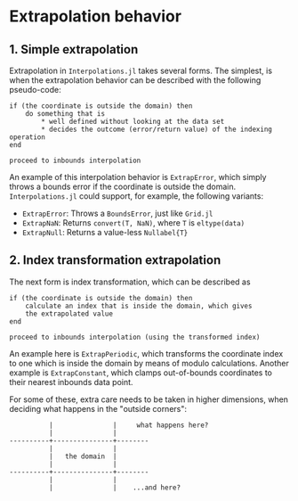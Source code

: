 # Extrapolation behavior

## 1. Simple extrapolation

Extrapolation in `Interpolations.jl` takes several forms. The simplest, is when the extrapolation behavior can be described with the following pseudo-code:

    if (the coordinate is outside the domain) then
        do something that is
            * well defined without looking at the data set
            * decides the outcome (error/return value) of the indexing operation
    end

    proceed to inbounds interpolation

An example of this interpolation behavior is `ExtrapError`, which simply throws a bounds error if the coordinate is outside the domain. `Interpolations.jl` could support, for example, the following variants:

* `ExtrapError`: Throws a `BoundsError`, just like `Grid.jl`
* `ExtrapNaN`: Returns `convert(T, NaN)`, where `T` is `eltype(data)`
* `ExtrapNull`: Returns a value-less `Nullabel{T}`

## 2. Index transformation extrapolation

The next form is index transformation, which can be described as

    if (the coordinate is outside the domain) then
        calculate an index that is inside the domain, which gives
        the extrapolated value
    end

    proceed to inbounds interpolation (using the transformed index)

An example here is `ExtrapPeriodic`, which transforms the coordinate index to one which is inside the domain by means of modulo calculations. Another example is `ExtrapConstant`, which clamps out-of-bounds coordinates to their nearest inbounds data point.

For some of these, extra care needs to be taken in higher dimensions, when deciding what happens in the "outside corners":

              |               |     what happens here?
              |               |
    ----------+---------------+--------
              |               |
              |   the domain  |
              |               |
    ----------+---------------+--------
              |               |
              |               |    ...and here? 
